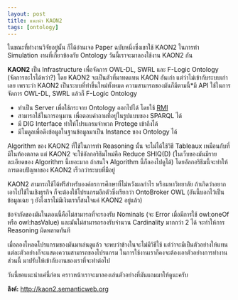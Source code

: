 ```yaml
---
layout: post
title: แนะนำ KAON2
tags: [ontology]
---
```


ในขณะที่ทำงานวิจัยอยู่นั้น ก็ได้อ่านเจอ Paper ฉบับหนึ่งซึ่งเขาใช้ KAON2 ในการทำ Simulation งานที่เกี่ยวข้องกับ Ontology วันนี้เราจะมาลองใช้งาน KAON2 กัน

**KAON2**
เป็น Infrastructure เพื่อจัดการ OWL-DL, SWRL และ F-Logic Ontology (จัดการอะไรได้หว่า?) โดย KAON2 จะเป็นตัวที่มาทดแทน KAON อันเก่า แต่ว่าไม่เข้ากับระบบเก่าเลย เพราะว่า KAON2 เป็นระบบที่ทำขึ้นใหม่ทั้งหมด ความสามารถของมันก็มีตามนี้*มี API ใช้ในการจัดการ OWL-DL, SWRL แล้วก็ F-Logic Ontology
	
* ทำเป็น Server เพื่อใช้กระจาย Ontology ออกไปได้ โดยใช้ 
[RMI](http://www.jarticles.com/tutorials/rmi/rmi_intro.html)
* สามารถใช้ในการอนุมาน เพื่อตอบคำถามที่อยู่ในรูปแบบของ SPARQL ได้
* มี DIG Interface ทำให้โปรแกรมจำพวก Protege เข้าถึงได้
* มีโมดูลเพื่อดึงข้อมูลในฐานข้อมูลมาเป็น Instance ของ Ontology ได้

Algorithm ของ KAON2 ที่ใช้ในการทำ Reasoning นั้น จะไม่ได้ใช้วิธี Tableaux เหมือนกับที่มีในท้องตลาด แต่ KAON2 จะใช้อัลกอริธึมใหม่คือ Reduce SHIQ(D) (ในเว็บของมันมีรายละเอียดของ Algorithm นี้เยอะมาก ถ้าสนใจ Algorithm นี้ก็ลองไปดูได้) โดยอัลกอริธึมนี้จะทำให้การตอบปัญหาของ KAON2 เร็วกว่าระบบที่มีอยู่



KAON2 สามารถใช้ได้ฟรีสำหรับองค์กรการศึกษาที่ไม่หวังผลกำไร หรือมหาวิทยาลัย ถ้าเกิดว่าอยากเอาไปใช้ในเชิงธุรกิจ ก็จะต้องใช้โปรแกรมอีกตัวซึ่งเรียกว่า OntoBroker OWL (อันนี้บอกไว้เป็นข้อมูลเฉย ๆ ยังไงเราไม่มีเงินเราก็สนใจแค่ KAON2 อยู่แล้ว)



ข้อจำกัดของมันในตอนนี้คือไม่สามารถที่จะรองรับ Nominals (จะ Error เมื่อมีการใช้ owl:oneOf หรือ owl:hasValue) และมันไม่สามารถรองรับจำนวน Cardinality มากกว่า 2 ได้ จะทำให้การ Reasoning ผิดพลาดทันที



เมื่อลองโหลดโปรแกรมของมันมาเล่นดูแล้ว จะพบว่าข้างในจะไม่มีวิธีใช้ แต่ว่าจะมีเป็นตัวอย่างให้แทน แต่ละตัวอย่างก็จะแสดงความสามารถของโปรแกรม ในการใช้งานเราก็คงจะต้องเอาตัวอย่างการทำงานส่วนนี้ มาปรับให้เข้ากับงานของเราที่จะทำต่อไป



วันนี้ขอแนะนำแค่นี้ก่อน คราวหน้าเราจะมาลองเล่นตัวอย่างที่มันแถมมาให้ดูนะครับ




**ลิงค์:**
<http://kaon2.semanticweb.org>